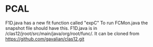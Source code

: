 # PCAL
F1D.java has a new fit function called "expC"
To run FCMon.java the snapshot file should have this.
F1D.java is in /clas12/jroot/src/main/java/org/root/func/. It can be cloned from https://github.com/gavalian/clas12.git
